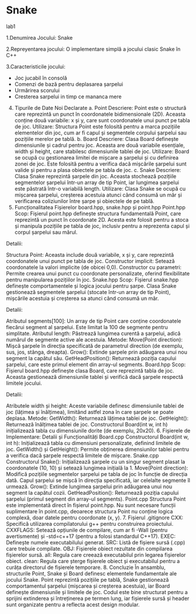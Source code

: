 # Snake
lab1

1.Denumirea Jocului:
Snake

2.Repreyentarea jocului:
O implementare simplă a jocului clasic Snake în C++

3.Caracteristicile jocului:
- Joc jucabil în consolă
- Comenzi de bază pentru deplasarea șarpelui
- Urmărirea scorului
- Cresterea sarpelui in timp ce mananca mere

4. Tipurile de Date Noi Declarate
a. Point
Descriere: Point este o structură care reprezintă un punct în coordonatele bidimensionale (2D). Aceasta conține două variabile: x și y, care sunt coordonatele unui punct pe tabla de joc.
Utilizare: Structura Point este folosită pentru a marca pozițiile elementelor din joc, cum ar fi capul și segmentele corpului șarpelui sau pozițiile merelor pe tablă.
b. Board
Descriere: Clasa Board definește dimensiunile și cadrul pentru joc. Aceasta are două variabile esențiale, width și height, care stabilesc dimensiunile tablei de joc.
Utilizare: Board se ocupă cu gestionarea limitei de mișcare a șarpelui și cu definirea zonei de joc. Este folosită pentru a verifica dacă mișcările șarpelui sunt valide și pentru a plasa obiectele pe tabla de joc.
c. Snake
Descriere: Clasa Snake reprezintă șarpele din joc. Aceasta stochează pozițiile segmentelor șarpelui într-un array de tip Point, iar lungimea șarpelui este păstrată într-o variabilă length.
Utilizare: Clasa Snake se ocupă cu mișcarea șarpelui, creșterea acestuia atunci când consumă un măr și verificarea coliziunilor între șarpe și obiectele de pe tablă.
5. Funcționalitatea Fișierelor board.hpp, snake.hpp și point.hpp
Point.hpp
Scop: Fișierul point.hpp definește structura fundamentală Point, care reprezintă un punct în coordonate 2D. Acesta este folosit pentru a stoca și manipula pozițiile pe tabla de joc, inclusiv pentru a reprezenta capul și corpul șarpelui sau mărul.

Detalii:

Structura Point: Aceasta include două variabile, x și y, care reprezintă coordonatele unui punct pe tabla de joc.
Constructor implicit: Setează coordonatele la valori implicite (de obicei 0,0).
Constructor cu parametri: Permite crearea unui punct cu coordonate personalizate, oferind flexibilitate pentru manipularea pozițiilor în joc.
Snake.hpp
Scop: Fișierul snake.hpp definește comportamentele și logica jocului pentru șarpe. Clasa Snake gestionează segmentele șarpelui (stocate într-un array de tip Point), mișcările acestuia și creșterea sa atunci când consumă un măr.

Detalii:

Atributul segments[100]: Un array de tip Point care conține coordonatele fiecărui segment al șarpelui. Este limitat la 100 de segmente pentru simplitate.
Atributul length: Păstrează lungimea curentă a șarpelui, adică numărul de segmente active ale acestuia.
Metode:
Move(Point direction): Mișcă șarpele în direcția specificată de parametrul direction (de exemplu, sus, jos, stânga, dreapta).
Grow(): Extinde șarpele prin adăugarea unui nou segment la capătul său.
GetHeadPosition(): Returnează poziția capului șarpelui, care este primul element din array-ul segments.
Board.hpp
Scop: Fișierul board.hpp definește clasa Board, care reprezintă tabla de joc. Aceasta gestionează dimensiunile tablei și verifică dacă șarpele respectă limitele jocului.

Detalii:

Atributele width și height: Aceste variabile definesc dimensiunile tablei de joc (lățimea și înălțimea), limitând astfel zona în care șarpele se poate deplasa.
Metode:
GetWidth(): Returnează lățimea tablei de joc.
GetHeight(): Returnează înălțimea tablei de joc.
Constructorul Board(int w, int h) inițializează tabla cu dimensiunile dorite (de exemplu, 20x20).
6. Fișierele de Implementare: Detalii și Funcționalități
Board.cpp
Constructorul Board(int w, int h): Inițializează tabla cu dimensiuni personalizate, definind limitele de joc.
GetWidth() și GetHeight(): Permite obținerea dimensiunilor tablei pentru a verifica dacă șarpele respectă limitele de mișcare.
Snake.cpp
Constructorul Snake(): Inițializează șarpele cu un singur segment plasat la coordonatele (10, 10) și setează lungimea inițială la 1.
Move(Point direction): Modifică pozițiile segmentelor șarpelui pe tabla de joc în funcție de direcția dată. Capul șarpelui se mișcă în direcția specificată, iar celelalte segmente îl urmează.
Grow(): Extinde lungimea șarpelui prin adăugarea unui nou segment la capătul cozii.
GetHeadPosition(): Returnează poziția capului șarpelui (primul segment din array-ul segments).
Point.cpp
Structura Point este implementată direct în fișierul point.hpp. Nu sunt necesare funcții suplimentare în point.cpp, deoarece structura Point nu conține logica complexă, doar datele pentru coordonate (x, y).
7. Fișierul .gitignore
CXX: Specifică utilizarea compilatorului g++ pentru construirea proiectului.
CXXFLAGS: Setează opțiunile de compilare, cum ar fi -Wall (pentru avertismente) și -std=c++17 (pentru a folosi standardul C++17).
EXEC: Definește numele executabilului generat.
SRC: Listă de fișiere sursă (.cpp) care trebuie compilate.
OBJ: Fișierele obiect rezultate din compilarea fișierelor sursă.
all: Regula care creează executabilul prin legarea fișierelor obiect.
clean: Regula care șterge fișierele obiect și executabilul pentru a curăța directorul de fișierele temporare.
8. Concluzie
În ansamblu, structurile Point, Snake și Board definesc elementele fundamentale ale jocului Snake. Point reprezintă pozițiile pe tablă, Snake gestionează comportamentul șarpelui (mișcarea și creșterea acestuia), iar Board definește dimensiunile și limitele de joc. Codul este bine structurat pentru a sprijini extinderea și întreținerea pe termen lung, iar fișierele sursă și header sunt organizate pentru a reflecta acest design modular.









